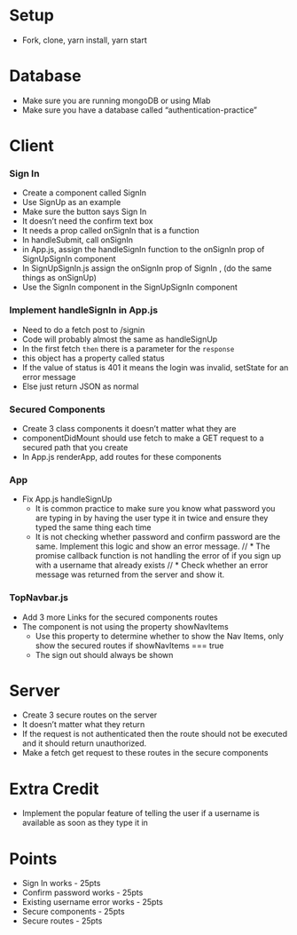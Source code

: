# Setup
* Fork, clone, yarn install, yarn start

# Database
* Make sure you are running mongoDB or using Mlab
* Make sure you have a database called “authentication-practice”

# Client

### Sign In
* Create a component called SignIn
* Use SignUp as an example
* Make sure the button says Sign In
* It doesn’t need the confirm text box
* It needs a prop called onSignIn that is a function
* In handleSubmit, call onSignIn
* in App.js, assign the handleSignIn function to the onSignIn prop of SignUpSignIn component
* In SignUpSignIn.js assign the onSignIn prop of SignIn , (do the same things as onSignUp)
* Use the SignIn component in the SignUpSignIn component

### Implement handleSignIn in App.js
* Need to do a fetch post to /signin
* Code will probably almost the same as handleSignUp
* In the first fetch `then` there is a parameter for the `response`
* this object has a property called status
* If the value of status is 401 it means the login was invalid, setState for an error message
* Else just return JSON as normal

### Secured Components
* Create 3 class components it doesn’t matter what they are
* componentDidMount should use fetch to make a GET request to a secured path that you create
* In App.js renderApp, add routes for these components

### App
* Fix App.js handleSignUp
    * It is common practice to make sure you know what password you are typing in by having the user type it in twice and ensure they typed the same thing each time
    * It is not checking whether password and confirm password are the same. Implement this logic and show an error message.
    // * The promise callback function is not handling the error of if you sign up with a username that already exists
    // * Check whether an error message was returned from the server and show it.

### TopNavbar.js
* Add 3 more Links for the secured components routes
* The component is not using the property showNavItems
    * Use this property to determine whether to show the Nav Items, only show the secured routes if showNavItems === true
    * The sign out should always be shown

# Server
* Create 3 secure routes on the server
* It doesn’t matter what they return
* If the request is not authenticated then the route should not be executed and it should return unauthorized.
* Make a fetch get request to these routes in the secure components

# Extra Credit
* Implement the popular feature of telling the user if a username is available as soon as they type it in

# Points
* Sign In works - 25pts
* Confirm password works - 25pts
* Existing username error works - 25pts
* Secure components - 25pts
* Secure routes - 25pts
